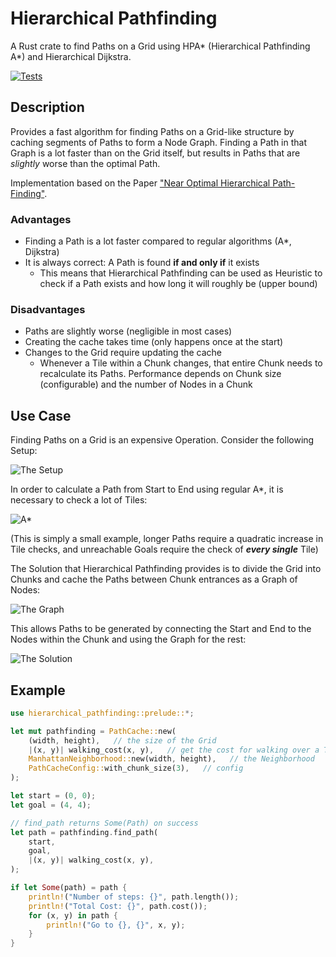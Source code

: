 
# Hierarchical Pathfinding

A Rust crate to find Paths on a Grid using HPA* (Hierarchical Pathfinding A*) and Hierarchical Dijkstra.

[![Tests](https://github.com/mich101mich/hierarchical_pathfinding/actions/workflows/test.yml/badge.svg)](https://github.com/mich101mich/hierarchical_pathfinding/actions/workflows/test.yml)

## Description
Provides a fast algorithm for finding Paths on a Grid-like structure by caching segments of Paths to form a Node Graph. Finding a Path in that Graph is a lot faster than on the Grid itself, but results in Paths that are _slightly_ worse than the optimal Path.

Implementation based on the Paper ["Near Optimal Hierarchical Path-Finding"](https://www.researchgate.net/profile/Adi-Botea/publication/228785110_Near_optimal_hierarchical_path-finding_HPA/links/09e41508fc2fed9a72000000/Near-optimal-hierarchical-path-finding-HPA.pdf).

### Advantages
- Finding a Path is a lot faster compared to regular algorithms (A*, Dijkstra)
- It is always correct: A Path is found **if and only if** it exists
  - This means that Hierarchical Pathfinding can be used as Heuristic to check if a Path exists and how long it will roughly be (upper bound)

### Disadvantages
- Paths are slightly worse (negligible in most cases)
- Creating the cache takes time (only happens once at the start)
- Changes to the Grid require updating the cache
  - Whenever a Tile within a Chunk changes, that entire Chunk needs to recalculate its Paths. Performance depends on Chunk size (configurable) and the number of Nodes in a Chunk

## Use Case

Finding Paths on a Grid is an expensive Operation. Consider the following Setup:

![The Setup](https://github.com/mich101mich/hierarchical_pathfinding/blob/master/img/problem.png?raw=true)

In order to calculate a Path from Start to End using regular A*, it is necessary to check a
lot of Tiles:

![A*](https://github.com/mich101mich/hierarchical_pathfinding/blob/master/img/a_star.png?raw=true)

(This is simply a small example, longer Paths require a quadratic increase in Tile checks,
and unreachable Goals require the check of _**every single**_ Tile)

The Solution that Hierarchical Pathfinding provides is to divide the Grid into Chunks and
cache the Paths between Chunk entrances as a Graph of Nodes:

![The Graph](https://github.com/mich101mich/hierarchical_pathfinding/blob/master/img/hpa.png?raw=true)

This allows Paths to be generated by connecting the Start and End to the Nodes within the
Chunk and using the Graph for the rest:

![The Solution](https://github.com/mich101mich/hierarchical_pathfinding/blob/master/img/hpa_solution.png?raw=true)

## Example

```rust
use hierarchical_pathfinding::prelude::*;

let mut pathfinding = PathCache::new(
    (width, height),   // the size of the Grid
    |(x, y)| walking_cost(x, y),   // get the cost for walking over a Tile
    ManhattanNeighborhood::new(width, height),   // the Neighborhood
    PathCacheConfig::with_chunk_size(3),   // config
);

let start = (0, 0);
let goal = (4, 4);

// find_path returns Some(Path) on success
let path = pathfinding.find_path(
    start,
    goal,
    |(x, y)| walking_cost(x, y),
);

if let Some(path) = path {
    println!("Number of steps: {}", path.length());
    println!("Total Cost: {}", path.cost());
    for (x, y) in path {
        println!("Go to {}, {}", x, y);
    }
}
```
